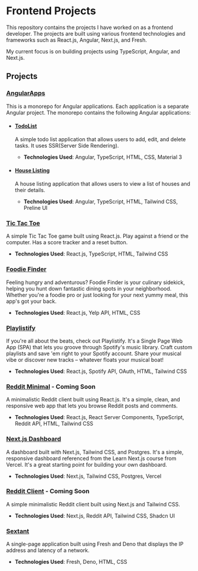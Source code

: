 # Frontend Projects

This repository contains the projects I have worked on as a frontend developer. The projects are built using various frontend technologies and frameworks such as React.js, Angular, Next.js, and Fresh.

My current focus is on building projects using TypeScript, Angular, and Next.js.

## Projects

### [AngularApps](./angular-apps/README.md)
This is a monorepo for Angular applications. Each application is a separate Angular project. The monorepo contains the following Angular applications:

- #### [TodoList](./angular-apps/projects/todo-list/README.md)
    A simple todo list application that allows users to add, edit, and delete tasks. It uses SSR(Server Side Rendering).
    - **Technologies Used**: Angular, TypeScript, HTML, CSS, Material 3

- #### [House Listing](./angular-apps/projects/house-list/README.md)
    A house listing application that allows users to view a list of houses and their details.
    - **Technologies Used**: Angular, TypeScript, HTML, Tailwind CSS, Preline UI

### [Tic Tac Toe](./tic-tac-toe/README.md)
A simple Tic Tac Toe game built using React.js. Play against a friend or the computer. Has a score tracker and a reset button.
- **Technologies Used**: React.js, TypeScript, HTML, Tailwind CSS

### [Foodie Finder](./foodie_finds/README.md)
Feeling hungry and adventurous? Foodie Finder is your culinary sidekick, helping you hunt down fantastic dining spots in your neighborhood. Whether you're a foodie pro or just looking for your next yummy meal, this app's got your back.
- **Technologies Used**: React.js, Yelp API, HTML, CSS

### [Playlistify](./playlistify/README.md)
If you're all about the beats, check out Playlistify. It's a Single Page Web App (SPA) that lets you groove through Spotify's music library. Craft custom playlists and save 'em right to your Spotify account. Share your musical vibe or discover new tracks – whatever floats your musical boat!
- **Technologies Used**: React.js, Spotify API, OAuth, HTML, Tailwind CSS

### [Reddit Minimal](./reddit-minimal/README.md) - Coming Soon
A minimalistic Reddit client built using React.js. It's a simple, clean, and responsive web app that lets you browse Reddit posts and comments.
- **Technologies Used**: React.js, React Server Components, TypeScript, Reddit API, HTML, Tailwind CSS

### [Next.js Dashboard](./nextjs-dashboard/README.md)
A dashboard built with Next.js, Tailwind CSS, and Postgres. It's a simple, responsive dashboard referenced from the Learn Next.js course from Vercel. It's a great starting point for building your own dashboard.
- **Technologies Used**: Next.js, Tailwind CSS, Postgres, Vercel

### [Reddit Client]() - Coming Soon
A simple minimalistic Reddit client built using Next.js and Tailwind CSS.
- **Technologies Used**: Next.js, Reddit API, Tailwind CSS, Shadcn UI

### [Sextant](./sextant/)
A single-page application built using Fresh and Deno that displays the IP address and latency of a network.
- **Technologies Used**: Fresh, Deno, HTML, CSS
